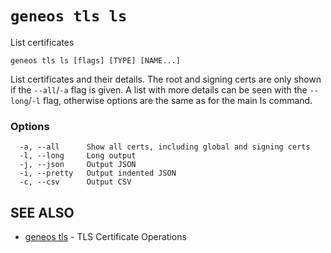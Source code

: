 # `geneos tls ls`

List certificates

```text
geneos tls ls [flags] [TYPE] [NAME...]
```

List certificates and their details. The root and signing certs are only
shown if the `--all`/`-a` flag is given. A list with more details can be
seen with the `--long`/`-l` flag, otherwise options are the same as for
the main ls command.
### Options

```text
  -a, --all      Show all certs, including global and signing certs
  -l, --long     Long output
  -j, --json     Output JSON
  -i, --pretty   Output indented JSON
  -c, --csv      Output CSV
```

## SEE ALSO

* [geneos tls](geneos_tls.md)	 - TLS Certificate Operations

